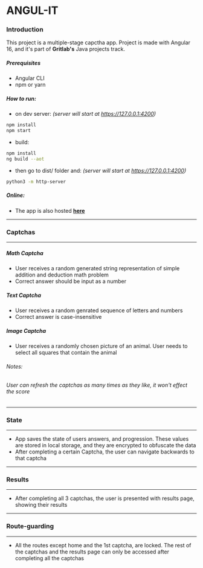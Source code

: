 # ANGUL-IT

### Introduction

This project is a multiple-stage capctha app. Project is made with Angular 16,
and it's part of **Gritlab's** Java projects track.

##### Prerequisites

- Angular CLI
- npm or yarn

##### How to run:

- on dev server: _(server will start at https://127.0.0.1:4200)_

```bash
npm install
npm start
```

- build:

```bash
npm install
ng build --aot
```

- then go to dist/ folder and: _(server will start at https://127.0.0.1:4200)_

```bash
python3 -m http-server
```

##### Online:
- The app is also hosted [**here**](https://captcha-96d84.web.app/home)
---

### Captchas

---

##### Math Captcha

- User receives a random generated string representation of simple addition and
  deduction math problem
- Correct answer should be input as a number

##### Text Captcha

- User receives a random genrated sequence of letters and numbers
- Correct answer is case-insensitive

##### Image Captcha

- User receives a randomly chosen picture of an animal. User needs to select all
  squares that contain the animal

###### Notes:

###### _User can refresh the captchas as many times as they like, it won't effect the score_

---

### State

---

- App saves the state of users answers, and progression. These values are stored
  in local storage, and they are encrypted to obfuscate the data
- After completing a certain Captcha, the user can navigate backwards to that
  captcha

---

### Results

---

- After completing all 3 captchas, the user is presented with results page,
  showing their results

---

### Route-guarding

---

- All the routes except home and the 1st captcha, are locked. The rest of the
  captchas and the results page can only be accessed after completing all the
  captchas
